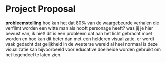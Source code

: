 # Project Proposal


**probleemstelling**
hoe kan het dat 80% van de waargebeurde verhalen die verfilmt worden een witte man als hooft personage heeft? was jij je hier bewust van, ik niet! dit is een probleem dat aan het licht gebracht moet worden en hoe kan dit beter dan met een helderen visualizatie. er wordt vaak gedacht dat gelijkheid in de westerse wereld al heel normaal is deze visualizatie kan bijvoorbeeld voor educative doelheide worden gebruikt om het tegendeel te laten zien.

